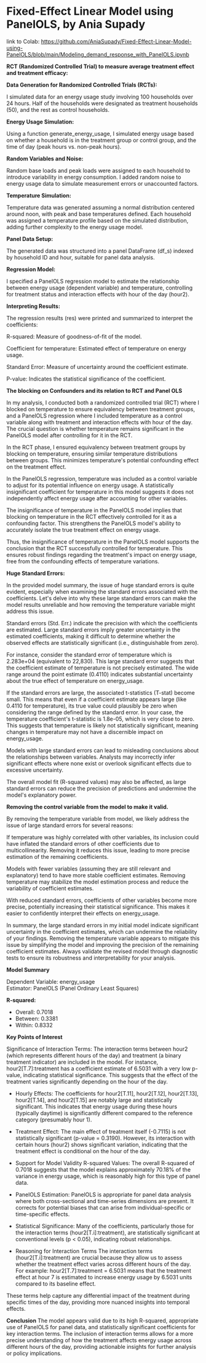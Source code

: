 # Fixed-Effect Linear Model using PanelOLS, by Ania Supady   

link to Colab: https://github.com/AniaSupady/Fixed-Effect-Linear-Model-using-PanelOLS/blob/main/Modeling_demand_response_with_PanelOLS.ipynb



**RCT (Randomized Controlled Trial) to measure average treatment effect and treatment efficacy:**

**Data Generation for Randomized Controlled Trials (RCTs):**

I simulated data for an energy usage study involving 100 households over 24 hours. Half of the households were designated as treatment households (50), and the rest as control households.

**Energy Usage Simulation:**

Using a function generate_energy_usage, I simulated energy usage based on whether a household is in the treatment group or control group, and the time of day (peak hours vs. non-peak hours).

**Random Variables and Noise:**

Random base loads and peak loads were assigned to each household to introduce variability in energy consumption.
I added random noise to energy usage data to simulate measurement errors or unaccounted factors.

**Temperature Simulation:**

Temperature data was generated assuming a normal distribution centered around noon, with peak and base temperatures defined.
Each household was assigned a temperature profile based on the simulated distribution, adding further complexity to the energy usage model.

**Panel Data Setup:**

The generated data was structured into a panel DataFrame (df_s) indexed by household ID and hour, suitable for panel data analysis.

**Regression Model:**

I specified a PanelOLS regression model to estimate the relationship between energy usage (dependent variable) and temperature, controlling for treatment status and interaction effects with hour of the day (hour2).

**Interpreting Results:**

The regression results (res) were printed and summarized to interpret the coefficients:

R-squared: Measure of goodness-of-fit of the model.

Coefficient for temperature: Estimated effect of temperature on energy usage.

Standard Error: Measure of uncertainty around the coefficient estimate.

P-value: Indicates the statistical significance of the coefficient.


**The blocking on Confounders and its relation to RCT and Panel OLS**

In my analysis, I conducted both a randomized controlled trial (RCT) where I blocked on temperature to ensure equivalency between treatment groups, and a PanelOLS regression where I included temperature as a control variable along with treatment and interaction effects with hour of the day. The crucial question is whether temperature remains significant in the PanelOLS model after controlling for it in the RCT.

In the RCT phase, I ensured equivalency between treatment groups by blocking on temperature, ensuring similar temperature distributions between groups. This minimizes temperature's potential confounding effect on the treatment effect.

In the PanelOLS regression, temperature was included as a control variable to adjust for its potential influence on energy usage. A statistically insignificant coefficient for temperature in this model suggests it does not independently affect energy usage after accounting for other variables.

The insignificance of temperature in the PanelOLS model implies that blocking on temperature in the RCT effectively controlled for it as a confounding factor. This strengthens the PanelOLS model's ability to accurately isolate the true treatment effect on energy usage.

Thus, the insignificance of temperature in the PanelOLS model supports the conclusion that the RCT successfully controlled for temperature. This ensures robust findings regarding the treatment's impact on energy usage, free from the confounding effects of temperature variations.

**Huge Standard Errors:**


In the provided model summary, the issue of huge standard errors is quite evident, especially when examining the standard errors associated with the coefficients. Let's delve into why these large standard errors can make the model results unreliable and how removing the temperature variable might address this issue.


Standard errors (Std. Err.) indicate the precision with which the coefficients are estimated. Large standard errors imply greater uncertainty in the estimated coefficients, making it difficult to determine whether the observed effects are statistically significant (i.e., distinguishable from zero).


For instance, consider the standard error of temperature which is 2.283e+04 (equivalent to 22,830). This large standard error suggests that the coefficient estimate of temperature is not precisely estimated. The wide range around the point estimate (0.4110) indicates substantial uncertainty about the true effect of temperature on energy_usage.


If the standard errors are large, the associated t-statistics (T-stat) become small. This means that even if a coefficient estimate appears large (like 0.4110 for temperature), its true value could plausibly be zero when considering the range defined by the standard error.
In your case, the temperature coefficient's t-statistic is 1.8e-05, which is very close to zero. This suggests that temperature is likely not statistically significant, meaning changes in temperature may not have a discernible impact on energy_usage.


Models with large standard errors can lead to misleading conclusions about the relationships between variables. Analysts may incorrectly infer significant effects where none exist or overlook significant effects due to excessive uncertainty.

The overall model fit (R-squared values) may also be affected, as large standard errors can reduce the precision of predictions and undermine the model's explanatory power.


**Removing the control variable from the model to make it valid.**



By removing the temperature variable from  model, we likely address the issue of large standard errors for several reasons:

If temperature was highly correlated with other variables, its inclusion could have inflated the standard errors of other coefficients due to multicollinearity. Removing it reduces this issue, leading to more precise estimation of the remaining coefficients.

Models with fewer variables (assuming they are still relevant and explanatory) tend to have more stable coefficient estimates. Removing temperature may stabilize the model estimation process and reduce the variability of coefficient estimates.

With reduced standard errors, coefficients of other variables become more precise, potentially increasing their statistical significance. This makes it easier to confidently interpret their effects on energy_usage.


In summary, the large standard errors in my initial model indicate significant uncertainty in the coefficient estimates, which can undermine the reliability of your findings. Removing the temperature variable appears to mitigate this issue by simplifying the model and improving the precision of the remaining coefficient estimates. Always validate the revised model through diagnostic tests to ensure its robustness and interpretability for your analysis.


**Model Summary**

Dependent Variable: energy_usage  
Estimator: PanelOLS (Panel Ordinary Least Squares) 

**R-squared:**  
-  Overall: 0.7018  
-  Between: 0.3381  
-  Within: 0.8332  


  
**Key Points of Interest**

Significance of Interaction Terms: The interaction terms between hour2 (which represents different hours of the day) and treatment (a binary treatment indicator) are included in the model. For instance, hour2[T.7]:treatment has a coefficient estimate of 6.5031 with a very low p-value, indicating statistical significance. This suggests that the effect of the treatment varies significantly depending on the hour of the day.  

-  Hourly Effects: The coefficients for hour2[T.11], hour2[T.12], hour2[T.13], hour2[T.14], and hour2[T.15] are notably large and statistically significant. This indicates that energy usage during these hours (typically daytime) is significantly different compared to the reference category (presumably hour 1).

-  Treatment Effect: The main effect of treatment itself (-0.7115) is not statistically significant (p-value = 0.3190). However, its interaction with certain hours (hour2) shows significant variation, indicating that the treatment effect is conditional on the hour of the day.

-  Support for Model Validity
R-squared Values: The overall R-squared of 0.7018 suggests that the model explains approximately 70.18% of the variance in energy usage, which is reasonably high for this type of panel data.

-  PanelOLS Estimation: PanelOLS is appropriate for panel data analysis where both cross-sectional and time-series dimensions are present. It corrects for potential biases that can arise from individual-specific or time-specific effects.

-  Statistical Significance: Many of the coefficients, particularly those for the interaction terms (hour2[T.i]:treatment), are statistically significant at conventional levels (p < 0.05), indicating robust relationships.

-  Reasoning for Interaction Terms
The interaction terms (hour2[T.i]:treatment) are crucial because they allow us to assess whether the treatment effect varies across different hours of the day. For example: hour2[T.7]:treatment = 6.5031 means that the treatment effect at hour 7 is estimated to increase energy usage by 6.5031 units compared to its baseline effect.  


These terms help capture any differential impact of the treatment during specific times of the day, providing more nuanced insights into temporal effects.


**Conclusion**
The model appears valid due to its high R-squared, appropriate use of PanelOLS for panel data, and statistically significant coefficients for key interaction terms. The inclusion of interaction terms allows for a more precise understanding of how the treatment affects energy usage across different hours of the day, providing actionable insights for further analysis or policy implications.




